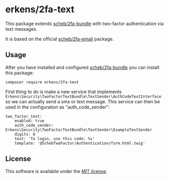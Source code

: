 erkens/2fa-text
===============

This package extends [scheb/2fa-bundle](https://github.com/scheb/2fa-bundle) with two-factor authentication via text messages.

It is based on the official [scheb/2fa-email](https://github.com/scheb/2fa-email) package.

Usage
-----
After you have installed and configured [scheb/2fa-bundle](https://github.com/scheb/2fa-bundle) you can install this package:

```
composer require erkens/2fa-text
```

First thing to do is make a new service that implements `Erkens\Security\TwoFactorTextBundle\TextSender\AuthCodeTextInterface`
so we can actually send a sms or text message. This service can then be used in the configuration as "auth_code_sender":

```
two_factor_text:
    enabled: true
    auth_code_sender: Erkens\Security\TwoFactorTextBundle\TextSender\ExampleTextSender
    digits: 6
    text: 'To login, use this code: %s'
    template: '@SchebTwoFactor/Authentication/form.html.twig'
```

License
-------
This software is available under the [MIT license](LICENSE).
